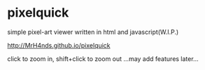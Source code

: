 # pixelquick
simple pixel-art viewer written in html and javascript(W.I.P.)

http://MrH4nds.github.io/pixelquick

click to zoom in, shift+click to zoom out ...may add features later...
